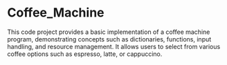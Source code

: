 # Coffee_Machine
 This code project provides a basic implementation of a coffee machine program, demonstrating concepts such as dictionaries, functions, input handling, and resource management. It allows users to select from various coffee options such as espresso, latte, or cappuccino.

